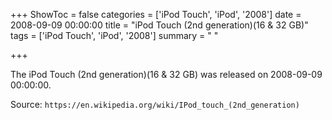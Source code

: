 +++
ShowToc = false
categories = ['iPod Touch', 'iPod', '2008']
date = 2008-09-09 00:00:00
title = "iPod Touch (2nd generation)(16 & 32 GB)"
tags = ['iPod Touch', 'iPod', '2008']
summary = " "

+++

The iPod Touch (2nd generation)(16 & 32 GB) was released on 2008-09-09 00:00:00.

Source: `https://en.wikipedia.org/wiki/IPod_touch_(2nd_generation)`


